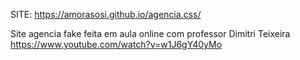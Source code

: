 SITE: https://amorasosi.github.io/agencia.css/


Site agencia fake feita em aula online com professor Dimitri Teixeira 
https://www.youtube.com/watch?v=w1J6gY40yMo
